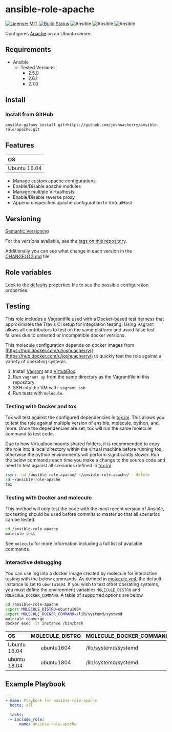 # ansible-role-apache

[![License: MIT](https://img.shields.io/badge/License-MIT-yellow.svg)](https://opensource.org/licenses/MIT)
[![Build Status](https://travis-ci.org/joshuacherry/ansible-role-apache.svg?branch=master)](https://travis-ci.org/joshuacherry/ansible-role-apache)
![Ansible](https://img.shields.io/badge/ansible-2.5.0-blue.svg)
![Ansible](https://img.shields.io/badge/ansible-2.6.1-blue.svg)
![Ansible](https://img.shields.io/badge/ansible-2.7.0-blue.svg)

Configures [Apache](https://httpd.apache.org/) on an Ubuntu server.

## Requirements

- Ansible
  - Tested Versions:
    - 2.5.0
    - 2.6.1
    - 2.7.0

## Install

### Install from GitHub

`ansible-galaxy install git+https://github.com/joshuacherry/ansible-role-apache.git`

## Features

| OS            |
| :------------ |
| Ubuntu 16.04  |

- Manage custom apache configurations
- Enable/Disable apache modules
- Manage multiple Virtualhosts
- Enable/Disable reverse proxy
- Append unspecified apache configuration  to VirtualHost

## Versioning

[Semantic Versioning](http://semver.org/)

For the versions available, see the [tags on this repository](https://github.com/joshuacherry/ansible-role-apache/tags).

Additionally you can see what change in each version in the [CHANGELOG.md](CHANGELOG.md) file.

## Role variables

Look to the [defaults](defaults/main.yml) properties file to see the possible configuration properties.

## Testing

This role includes a Vagrantfile used with a Docker-based test harness that approximates the Travis CI setup for integration testing. Using Vagrant allows all contributors to test on the same platform and avoid false test failures due to untested or incompatible docker versions.

This molecule configuration depends on docker images from [https://hub.docker.com/u/joshuacherry/](https://hub.docker.com/u/joshuacherry/) to quickly test the role against a variety of operating systems.

1. Install [Vagrant](https://www.vagrantup.com/) and [VirtualBox](https://www.virtualbox.org/).
1. Run `vagrant up` from the same directory as the Vagrantfile in this repository.
1. SSH into the VM with: `vagrant ssh`
1. Run tests with `molecule`.

### Testing with Docker and tox

Tox will test against the configured dependencies in [tox.ini](tox.ini). This allows you to test the role against multiple version of ansible, molecule, python, and more. Once the dependencies are set, tox will run the same molecule command to test code.

Due to how Virtualbox mounts shared folders, it is recommended to copy the role into a local directory within the virtual machine before running tox, otherwise the python environments will perform significantly slower. Run the below commands each time you make a change to the source code and need to test against all scenarios defined in [tox.ini](tox.ini)

```bash
rsync -ua /ansible-role-apache/ ~/ansible-role-apache/ --delete
cd ~/ansible-role-apache
tox
```

### Testing with Docker and molecule

This method will only test the code with the most recent version of Ansible, tox testing should be used before commits to master so that all scenarios can be tested.

```bash
cd /ansible-role-apache
molecule test
```

See `molecule` for more information including a full list of available commands.

### interactive debugging

You can use log into a docker image created by molecule for interactive testing with the below commands. As defined in [molecule.yml](molecule/default/molecule.yml), the default instance is set to `ubuntu1604`. If you wish to test other operating systems, you must define the environment variables `MOLECULE_DISTRO` and `MOLECULE_DOCKER_COMMAND`. A table of supported options are below.

```bash
cd /ansible-role-apache
export MOLECULE_DISTRO=ubuntu1804
export MOLECULE_DOCKER_COMMAND=/lib/systemd/systemd
molecule converge
docker exec -it instance /bin/bash
```

| OS            | MOLECULE_DISTRO | MOLECULE_DOCKER_COMMAND  |
| :------------ | :-------------: | :----------------------- |
| Ubuntu 16.04  | ubuntu1604      | /lib/systemd/systemd     |
| ubuntu 18.04  | ubuntu1804      | /lib/systemd/systemd     |

## Example Playbook

```yaml
---
- name: Playbook for ansible-role-apache
  hosts: all

  tasks:
  - include_role:
      name: ansible-role-apache
```